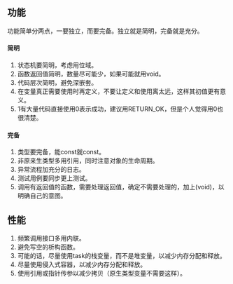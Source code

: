 ## 功能
功能简单分两点，一要独立，而要完备。独立就是简明，完备就是充分。

#### 简明
1. 状态机要简明，考虑用位域。
1. 函数返回值简明，数量尽可能少，如果可能就用void。
1. 代码层次简明，避免深嵌套。
1. 在变量真正需要使用时再定义，不要让定义和使用离太远，这样其初值更有意义。
1. 1有大量代码直接使用0表示成功，建议用RETURN_OK，但是个人觉得用0也很清楚。
#### 完备
1. 类型要完备，能const就const。
1. 非原来生类型多用引用，同时注意对象的生命周期。
1. 异常流程加充分的日志。
1. 测试用例要同步更上测试。
1. 调用有返回值的函数，需要处理返回值，确定不需要处理的，加上(void)，以明确自己的意图。

## 性能
1. 频繁调用接口多用内联。
1. 避免写空的析构函数。
1. 可能的话，尽量使用task的栈变量，而不是堆变量，以减少内存分配和释放。
1. 尽量使用侵入式容器，以减少内存分配和释放。
1. 使用引用或指针传参以减少拷贝（原生类型变量不需要这样）。
